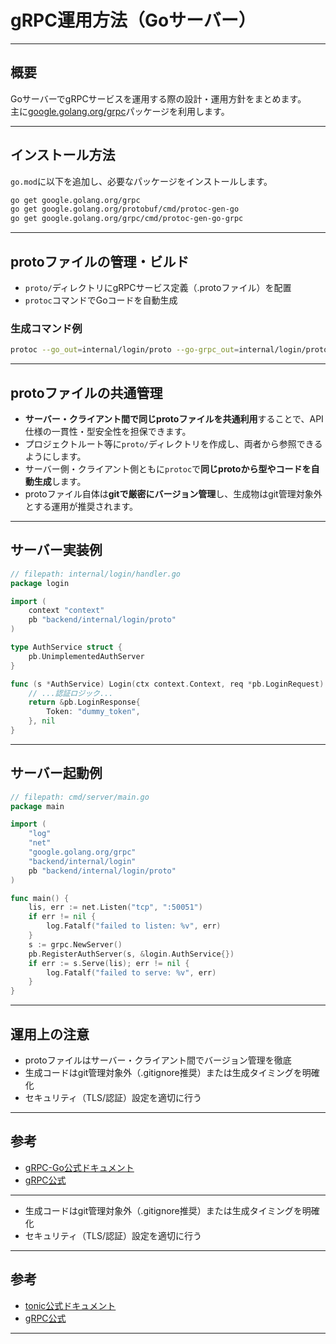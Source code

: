 # gRPC運用方法（Goサーバー）

---

## 概要

GoサーバーでgRPCサービスを運用する際の設計・運用方針をまとめます。  
主に[google.golang.org/grpc](https://pkg.go.dev/google.golang.org/grpc)パッケージを利用します。

---

## インストール方法

`go.mod`に以下を追加し、必要なパッケージをインストールします。

```sh
go get google.golang.org/grpc
go get google.golang.org/protobuf/cmd/protoc-gen-go
go get google.golang.org/grpc/cmd/protoc-gen-go-grpc
```

---

## protoファイルの管理・ビルド

- `proto/`ディレクトリにgRPCサービス定義（.protoファイル）を配置
- `protoc`コマンドでGoコードを自動生成

### 生成コマンド例

```sh
protoc --go_out=internal/login/proto --go-grpc_out=internal/login/proto -I proto proto/auth.proto
```

---

## protoファイルの共通管理

- **サーバー・クライアント間で同じprotoファイルを共通利用**することで、API仕様の一貫性・型安全性を担保できます。
- プロジェクトルート等に`proto/`ディレクトリを作成し、両者から参照できるようにします。
- サーバー側・クライアント側ともに`protoc`で**同じprotoから型やコードを自動生成**します。
- protoファイル自体は**gitで厳密にバージョン管理**し、生成物はgit管理対象外とする運用が推奨されます。

---

## サーバー実装例

```go
// filepath: internal/login/handler.go
package login

import (
    context "context"
    pb "backend/internal/login/proto"
)

type AuthService struct {
    pb.UnimplementedAuthServer
}

func (s *AuthService) Login(ctx context.Context, req *pb.LoginRequest) (*pb.LoginResponse, error) {
    // ...認証ロジック...
    return &pb.LoginResponse{
        Token: "dummy_token",
    }, nil
}
```

---

## サーバー起動例

```go
// filepath: cmd/server/main.go
package main

import (
    "log"
    "net"
    "google.golang.org/grpc"
    "backend/internal/login"
    pb "backend/internal/login/proto"
)

func main() {
    lis, err := net.Listen("tcp", ":50051")
    if err != nil {
        log.Fatalf("failed to listen: %v", err)
    }
    s := grpc.NewServer()
    pb.RegisterAuthServer(s, &login.AuthService{})
    if err := s.Serve(lis); err != nil {
        log.Fatalf("failed to serve: %v", err)
    }
}
```

---

## 運用上の注意

- protoファイルはサーバー・クライアント間でバージョン管理を徹底
- 生成コードはgit管理対象外（.gitignore推奨）または生成タイミングを明確化
- セキュリティ（TLS/認証）設定を適切に行う

---

## 参考

- [gRPC-Go公式ドキュメント](https://grpc.io/docs/languages/go/)
- [gRPC公式](https://grpc.io/docs/)

---
- 生成コードはgit管理対象外（.gitignore推奨）または生成タイミングを明確化
- セキュリティ（TLS/認証）設定を適切に行う

---

## 参考

- [tonic公式ドキュメント](https://docs.rs/tonic/)
- [gRPC公式](https://grpc.io/docs/)

---

